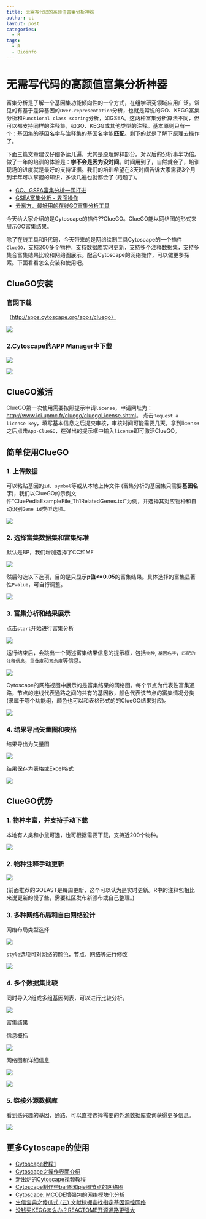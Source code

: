 ```yaml
---
title: 无需写代码的高颜值富集分析神器
author: ct
layout: post
categories:
  - R
tags:
  - R
  - Bioinfo
---
```



# 无需写代码的高颜值富集分析神器

富集分析是了解一个基因集功能倾向性的一个方式，在组学研究领域应用广泛。常见的有基于差异基因的`Over-representation`分析，也就是常说的GO、KEGG富集分析和`Functional class scoring`分析，如GSEA。这两种富集分析算法不同，但可以都支持同样的注释集，如GO、KEGG或其他类型的注释。基本原则只有一个：基因集的基因名字与注释集的基因名字能**匹配**。剩下的就是了解下原理去操作了。

下面三篇文章建议仔细多读几遍，尤其是原理解释部分。对以后的分析事半功倍。做了一年的培训的体验是：**学不会是因为没时间**。时间用到了，自然就会了，培训现场的进度就是最好的支持证据。我们的培训希望在3天时间告诉大家需要3个月到半年可以掌握的知识，多读几遍也就都会了 (跑题了)。

* [GO、GSEA富集分析一网打进](http://mp.weixin.qq.com/s/d1KCETQZ88yaOLGwAtpWYg)
* [GSEA富集分析 - 界面操作](http://mp.weixin.qq.com/s/3Nd3urhfRGkw-F0LGZrlZQ)
* [去东方，最好用的在线GO富集分析工具](https://mp.weixin.qq.com/s/l6j2encDfEQkt2UeNCMFhg)


今天给大家介绍的是Cytoscape的插件??ClueGO。ClueGO能以网络图的形式来展示GO富集结果。
 
除了在线工具和R代码，今天带来的是网络绘制工具Cytoscape的一个插件`ClueGO`，支持200多个物种，支持数据库实时更新，支持多个注释数据集，支持多集合富集结果比较和网络图展示。配合Cytoscape的网络操作，可以做更多探索。下面看看怎么安装和使用吧。

## ClueGO安装

### 官网下载

（http://apps.cytoscape.org/apps/cluego）

![](http://www.ehbio.com/ehbio_resource/cluego/clueGO_1.png)

### 2.Cytoscape的APP Manager中下载

![](http://www.ehbio.com/ehbio_resource/cluego/clueGO_2.png)

![](http://www.ehbio.com/ehbio_resource/cluego/clueGO_3.png)

## ClueGO激活

ClueGO第一次使用需要按照提示申请`license`，申请网址为：<http://www.ici.upmc.fr/cluego/cluegoLicense.shtml>。 点击`Request a license key`，填写基本信息之后提交审核，审核时间可能需要几天。拿到license之后点击`App-ClueGO`，在弹出的提示框中输入`license`即可激活ClueGO。

## 简单使用ClueGO

### 1. 上传数据

可以粘贴基因的`id`、`symbol`等或从本地上传文件 (富集分析的基因集只需要**基因名字**)，我们以ClueGO的示例文件“CluePediaExampleFile_Th1RelatedGenes.txt”为例，并选择其对应物种和自动识别`Gene id`类型选项。

![](http://www.ehbio.com/ehbio_resource/cluego/clueGO_4.PNG)

### 2. 选择富集数据集和富集标准

默认是BP，我们增加选择了CC和MF

![](http://www.ehbio.com/ehbio_resource/cluego/clueGO_5.PNG)

然后勾选以下选项，目的是只显示**p值<=0.05**的富集结果。具体选择的富集显著性`Pvalue`，可自行调整。

![](http://www.ehbio.com/ehbio_resource/cluego/clueGO_6.PNG)

### 3. 富集分析和结果展示

点击`start`开始进行富集分析

![](http://www.ehbio.com/ehbio_resource/cluego/clueGO_11.PNG)

运行结束后，会跳出一个简述富集结果信息的提示框，包括`物种`, `基因名字`，`匹配的注释信息`，`重叠度`和`冗余度`等信息。

![](http://www.ehbio.com/ehbio_resource/cluego/clueGO_7.PNG)

Cytoscape的网络视图中展示的是富集结果的网络图。每个节点为代表性富集通路，节点的连线代表通路之间的共有的基因数，颜色代表该节点的富集情况分类(隶属于哪个功能组，颜色也可以和表格形式的的ClueGO结果对应)。

![](http://www.ehbio.com/ehbio_resource/cluego/clueGO_8.PNG)

### 4. 结果导出矢量图和表格

结果导出为矢量图

![](http://www.ehbio.com/ehbio_resource/cluego/clueGO_9.PNG)

结果保存为表格或Excel格式

![](http://www.ehbio.com/ehbio_resource/cluego/clueGO_10.PNG)


## ClueGO优势

### 1. 物种丰富，并支持手动下载

本地有人类和小鼠可选，也可根据需要下载，支持近200个物种。

![](http://www.ehbio.com/ehbio_resource/cluego/clueGO_12.png)

### 2. 物种注释手动更新

![](http://www.ehbio.com/ehbio_resource/cluego/clueGO_13.png)

(前面推荐的GOEAST是每周更新，这个可以认为是实时更新。R中的注释包相比来说更新的慢了些，需要社区发布新颁布或自己整理。)

### 3. 多种网络布局和自由网络设计

网络布局类型选择

![](http://www.ehbio.com/ehbio_resource/cluego/clueGO_14.png)

`style`选项可对网络的颜色，节点，网络等进行修改

![](http://www.ehbio.com/ehbio_resource/cluego/clueGO_16.png)

### 4. 多个数据集比较

同时导入2组或多组基因列表，可以进行比较分析。

![](http://www.ehbio.com/ehbio_resource/cluego/clueGO_15.png)

富集结果

信息概括

![](http://www.ehbio.com/ehbio_resource/cluego/clueGO_01241.jpg)

网络图和详细信息

![](http://www.ehbio.com/ehbio_resource/cluego/clueGO_01242.jpg)


![](http://www.ehbio.com/ehbio_resource/cluego/clueGO_01243.jpg)

### 5. 链接外源数据库

看到感兴趣的基因、通路，可以直接选择需要的外源数据库查询获得更多信息。

![](http://www.ehbio.com/ehbio_resource/cluego/clueGO_17.png)

## 更多Cytoscape的使用

* [Cytoscape教程1](http://mp.weixin.qq.com/s/m9uJm8GwSXb3xaRxtod08Q)
* [Cytoscape之操作界面介绍](http://mp.weixin.qq.com/s/ZSoW7-qWs3BuSB7bkDnfmA)
* [新出炉的Cytoscape视频教程](http://mp.weixin.qq.com/s/sKEy_Pn9qnWw4W-aXraA5g)
* [Cytoscape制作带bar图和pie图节点的网络图](https://mp.weixin.qq.com/s/AzCxP1AP04hsvKT7j_SpTw)
* [Cytoscape: MCODE增强包的网络模块化分析](https://mp.weixin.qq.com/s/V9P9DcxyG2YhcGCiQqOStg)
* [生信宝典之傻瓜式 (五) 文献挖掘查找指定基因调控网络](http://mp.weixin.qq.com/s/DQ4fjCL777D2iEcPTnd-rA)
* [没钱买KEGG怎么办？REACTOME开源通路更强大](https://mp.weixin.qq.com/s/jI6Gz1JKxnGB9jDRSFjd0g)



